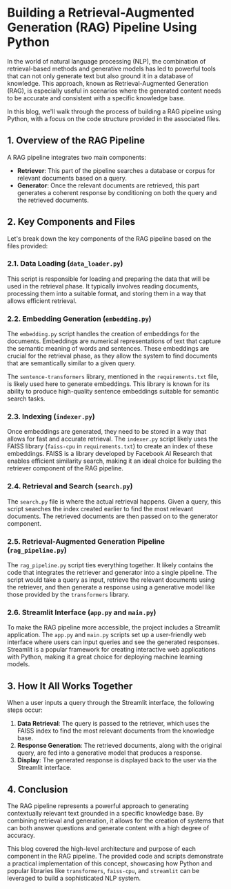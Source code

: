 # Building a Retrieval-Augmented Generation (RAG) Pipeline Using Python

In the world of natural language processing (NLP), the combination of retrieval-based methods and generative models has led to powerful tools that can not only generate text but also ground it in a database of knowledge. This approach, known as Retrieval-Augmented Generation (RAG), is especially useful in scenarios where the generated content needs to be accurate and consistent with a specific knowledge base.

In this blog, we'll walk through the process of building a RAG pipeline using Python, with a focus on the code structure provided in the associated files.

## 1. Overview of the RAG Pipeline

A RAG pipeline integrates two main components:

- **Retriever**: This part of the pipeline searches a database or corpus for relevant documents based on a query.
- **Generator**: Once the relevant documents are retrieved, this part generates a coherent response by conditioning on both the query and the retrieved documents.

## 2. Key Components and Files

Let's break down the key components of the RAG pipeline based on the files provided:

### 2.1. Data Loading (`data_loader.py`)

This script is responsible for loading and preparing the data that will be used in the retrieval phase. It typically involves reading documents, processing them into a suitable format, and storing them in a way that allows efficient retrieval.

### 2.2. Embedding Generation (`embedding.py`)

The `embedding.py` script handles the creation of embeddings for the documents. Embeddings are numerical representations of text that capture the semantic meaning of words and sentences. These embeddings are crucial for the retrieval phase, as they allow the system to find documents that are semantically similar to a given query.

The `sentence-transformers` library, mentioned in the `requirements.txt` file, is likely used here to generate embeddings. This library is known for its ability to produce high-quality sentence embeddings suitable for semantic search tasks.

### 2.3. Indexing (`indexer.py`)

Once embeddings are generated, they need to be stored in a way that allows for fast and accurate retrieval. The `indexer.py` script likely uses the FAISS library (`faiss-cpu` in `requirements.txt`) to create an index of these embeddings. FAISS is a library developed by Facebook AI Research that enables efficient similarity search, making it an ideal choice for building the retriever component of the RAG pipeline.

### 2.4. Retrieval and Search (`search.py`)

The `search.py` file is where the actual retrieval happens. Given a query, this script searches the index created earlier to find the most relevant documents. The retrieved documents are then passed on to the generator component.

### 2.5. Retrieval-Augmented Generation Pipeline (`rag_pipeline.py`)

The `rag_pipeline.py` script ties everything together. It likely contains the code that integrates the retriever and generator into a single pipeline. The script would take a query as input, retrieve the relevant documents using the retriever, and then generate a response using a generative model like those provided by the `transformers` library.

### 2.6. Streamlit Interface (`app.py` and `main.py`)

To make the RAG pipeline more accessible, the project includes a Streamlit application. The `app.py` and `main.py` scripts set up a user-friendly web interface where users can input queries and see the generated responses. Streamlit is a popular framework for creating interactive web applications with Python, making it a great choice for deploying machine learning models.

## 3. How It All Works Together

When a user inputs a query through the Streamlit interface, the following steps occur:

1. **Data Retrieval**: The query is passed to the retriever, which uses the FAISS index to find the most relevant documents from the knowledge base.
2. **Response Generation**: The retrieved documents, along with the original query, are fed into a generative model that produces a response.
3. **Display**: The generated response is displayed back to the user via the Streamlit interface.

## 4. Conclusion

The RAG pipeline represents a powerful approach to generating contextually relevant text grounded in a specific knowledge base. By combining retrieval and generation, it allows for the creation of systems that can both answer questions and generate content with a high degree of accuracy.

This blog covered the high-level architecture and purpose of each component in the RAG pipeline. The provided code and scripts demonstrate a practical implementation of this concept, showcasing how Python and popular libraries like `transformers`, `faiss-cpu`, and `streamlit` can be leveraged to build a sophisticated NLP system.
